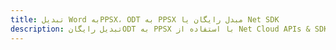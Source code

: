 ---title: تبدیل Word بهPPSX، ODT به PPSX مبدل رایگان یا Net SDKdescription: تبدیل رایگانODT به PPSX با استفاده از Net Cloud APIs & SDK. همچنین اسناد Microsoft Word و OpenOffice را در Cloud ایجاد، ویرایش و رندر کنید.---